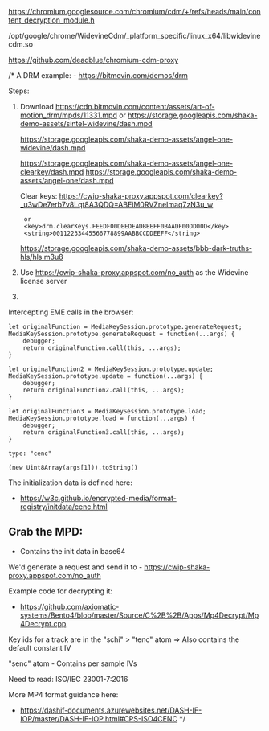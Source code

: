 
https://chromium.googlesource.com/chromium/cdm/+/refs/heads/main/content_decryption_module.h


/opt/google/chrome/WidevineCdm/_platform_specific/linux_x64/libwidevinecdm.so


https://github.com/deadblue/chromium-cdm-proxy




/*
    A DRM example:
    - https://bitmovin.com/demos/drm

Steps:
1. Download
    https://cdn.bitmovin.com/content/assets/art-of-motion_drm/mpds/11331.mpd
    or
    https://storage.googleapis.com/shaka-demo-assets/sintel-widevine/dash.mpd


    https://storage.googleapis.com/shaka-demo-assets/angel-one-widevine/dash.mpd

    https://storage.googleapis.com/shaka-demo-assets/angel-one-clearkey/dash.mpd
    https://storage.googleapis.com/shaka-demo-assets/angel-one/dash.mpd

    Clear keys:
        https://cwip-shaka-proxy.appspot.com/clearkey?_u3wDe7erb7v8Lqt8A3QDQ=ABEiM0RVZneImaq7zN3u_w

        or
        <key>drm.clearKeys.FEEDF00DEEDEADBEEFF0BAADF00DD00D</key>
        <string>00112233445566778899AABBCCDDEEFF</string>

    https://storage.googleapis.com/shaka-demo-assets/bbb-dark-truths-hls/hls.m3u8



2. Use https://cwip-shaka-proxy.appspot.com/no_auth as the Widevine license server

2.



Intercepting EME calls in the browser:

    let originalFunction = MediaKeySession.prototype.generateRequest;
    MediaKeySession.prototype.generateRequest = function(...args) {
        debugger;
        return originalFunction.call(this, ...args);
    }

    let originalFunction2 = MediaKeySession.prototype.update;
    MediaKeySession.prototype.update = function(...args) {
        debugger;
        return originalFunction2.call(this, ...args);
    }

    let originalFunction3 = MediaKeySession.prototype.load;
    MediaKeySession.prototype.load = function(...args) {
        debugger;
        return originalFunction3.call(this, ...args);
    }

    type: "cenc"

    (new Uint8Array(args[1])).toString()

The initialization data is defined here:
- https://w3c.github.io/encrypted-media/format-registry/initdata/cenc.html

Grab the MPD:
-
- Contains the init data in base64

We'd generate a request and send it to
    - https://cwip-shaka-proxy.appspot.com/no_auth



Example code for decrypting it:
- https://github.com/axiomatic-systems/Bento4/blob/master/Source/C%2B%2B/Apps/Mp4Decrypt/Mp4Decrypt.cpp

Key ids for a track are in the "schi" > "tenc" atom
    => Also contains the default constant IV

"senc" atom
    - Contains per sample IVs

Need to read:
    ISO/IEC 23001-7:2016


More MP4 format guidance here:
- https://dashif-documents.azurewebsites.net/DASH-IF-IOP/master/DASH-IF-IOP.html#CPS-ISO4CENC
*/
